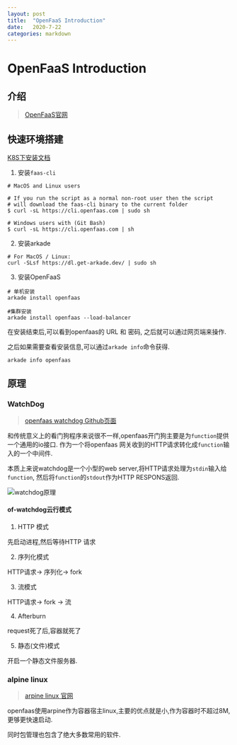 ```yaml
---
layout: post
title:  "OpenFaaS Introduction"
date:   2020-7-22
categories: markdown
---
```


# OpenFaaS Introduction

## 介绍

> [OpenFaaS官网](https://www.openfaas.com/)

## 快速环境搭建

[K8S下安装文档](https://docs.openfaas.com/deployment/kubernetes/)

1. 安装`faas-cli`

```
# MacOS and Linux users

# If you run the script as a normal non-root user then the script
# will download the faas-cli binary to the current folder
$ curl -sL https://cli.openfaas.com | sudo sh

# Windows users with (Git Bash)
$ curl -sL https://cli.openfaas.com | sh
```

2. 安装arkade

```
# For MacOS / Linux:
curl -SLsf https://dl.get-arkade.dev/ | sudo sh
```

3. 安装OpenFaaS

```
# 单机安装
arkade install openfaas

#集群安装
arkade install openfaas --load-balancer
```

在安装结束后,可以看到openfaas的 URL 和 密码, 之后就可以通过网页端来操作.

之后如果需要查看安装信息,可以通过`arkade info`命令获得.

```
arkade info openfaas
```

## 原理

### WatchDog

> [openfaas watchdog Github页面](https://github.com/openfaas/faas/tree/master/watchdog)

和传统意义上的看门狗程序来说很不一样,openfaas开门狗主要是为`function`提供一个通用的io接口.
作为一个将openfaas 网关收到的HTTP请求转化成`function`输入的一个中间件. 

本质上来说watchdog是一个小型的web server,将HTTP请求处理为`stdin`输入给`function`,
然后将`function`的`stdout`作为HTTP RESPONS返回.

![watchdog原理](https://camo.githubusercontent.com/61c169ab5cd01346bc3dc7a11edc1d218f0be3b4/68747470733a2f2f7062732e7477696d672e636f6d2f6d656469612f4447536344626c554941416f34482d2e6a70673a6c61726765)

#### of-watchdog云行模式

1. HTTP 模式

先启动进程,然后等待HTTP 请求

2. 序列化模式

HTTP请求-> 序列化-> fork

3. 流模式

HTTP请求-> fork -> 流

4. Afterburn

request死了后,容器就死了

5. 静态(文件)模式
   
开启一个静态文件服务器.

### alpine linux

> [arpine linux 官网](https://www.alpinelinux.org/)

openfaas使用arpine作为容器宿主linux,主要的优点就是小,作为容器时不超过8M,更够更快速启动.

同时包管理也包含了绝大多数常用的软件.